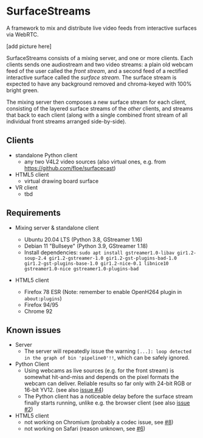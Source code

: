 # SurfaceStreams

A framework to mix and distribute live video feeds from interactive surfaces via WebRTC.

[add picture here]

SurfaceStreams consists of a mixing server, and one or more clients. Each clients sends one audiostream and two video streams: a plain old webcam feed of the user called the _front stream_, and a second feed of a rectified interactive surface called the _surface stream_. The surface stream is expected to have any background removed and chroma-keyed with 100% bright green.

The mixing server then composes a new surface stream for each client, consisting of the layered surface streams of the _other_ clients, and streams that back to each client (along with a single combined front stream of all individual front streams arranged side-by-side).

## Clients

* standalone Python client
  * any two V4L2 video sources (also virtual ones, e.g. from https://github.com/floe/surfacecast)
* HTML5 client
  * virtual drawing board surface
* VR client
  * tbd

## Requirements

* Mixing server & standalone client
  * Ubuntu 20.04 LTS (Python 3.8, GStreamer 1.16)
  * Debian 11 "Bullseye" (Python 3.9, GStreamer 1.18)
  * Install dependencies: `sudo apt install gstreamer1.0-libav gir1.2-soup-2.4 gir1.2-gstreamer-1.0 gir1.2-gst-plugins-bad-1.0 gir1.2-gst-plugins-base-1.0 gir1.2-nice-0.1 libnice10 gstreamer1.0-nice gstreamer1.0-plugins-bad`

* HTML5 client
  * Firefox 78 ESR (Note: remember to enable OpenH264 plugin in `about:plugins`)
  * Firefox 94/95
  * Chrome 92

## Known issues

  * Server
    * The server will repeatedly issue the warning `[...]: loop detected in the graph of bin 'pipeline0'!!`, which can be safely ignored.
  * Python Client
    * Using webcams as live sources (e.g. for the front stream) is somewhat hit-and-miss and depends on the pixel formats the webcam can deliver. Reliable results so far only with 24-bit RGB or 16-bit YV12. (see also [issue #4](https://github.com/floe/surfacestreams/issues/4))
    * The Python client has a noticeable delay before the surface stream finally starts running, unlike e.g. the browser client (see also [issue #2](https://github.com/floe/surfacestreams/issues/2))
  * HTML5 client
    * not working on Chromium (probably a codec issue, see [#8](https://github.com/floe/surfacestreams/issues/8))
    * not working on Safari (reason unknown, see [#6](https://github.com/floe/surfacestreams/issues/6))
